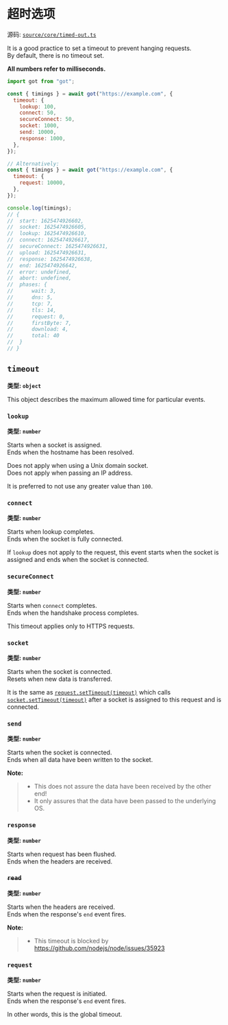 # 超时选项

源码: [`source/core/timed-out.ts`](../source/core/timed-out.ts)

It is a good practice to set a timeout to prevent hanging requests.  
By default, there is no timeout set.

**All numbers refer to milliseconds.**

```js
import got from "got";

const { timings } = await got("https://example.com", {
  timeout: {
    lookup: 100,
    connect: 50,
    secureConnect: 50,
    socket: 1000,
    send: 10000,
    response: 1000,
  },
});

// Alternatively:
const { timings } = await got("https://example.com", {
  timeout: {
    request: 10000,
  },
});

console.log(timings);
// {
// 	start: 1625474926602,
// 	socket: 1625474926605,
// 	lookup: 1625474926610,
// 	connect: 1625474926617,
// 	secureConnect: 1625474926631,
// 	upload: 1625474926631,
// 	response: 1625474926638,
// 	end: 1625474926642,
// 	error: undefined,
// 	abort: undefined,
// 	phases: {
// 		wait: 3,
// 		dns: 5,
// 		tcp: 7,
// 		tls: 14,
// 		request: 0,
// 		firstByte: 7,
// 		download: 4,
// 		total: 40
// 	}
// }
```

## `timeout`

**类型: `object`**

This object describes the maximum allowed time for particular events.

### `lookup`

**类型: `number`**

Starts when a socket is assigned.  
Ends when the hostname has been resolved.

Does not apply when using a Unix domain socket.  
Does not apply when passing an IP address.

It is preferred to not use any greater value than `100`.

### `connect`

**类型: `number`**

Starts when lookup completes.  
Ends when the socket is fully connected.

If `lookup` does not apply to the request, this event starts when the socket is assigned and ends when the socket is connected.

### `secureConnect`

**类型: `number`**

Starts when `connect` completes.  
Ends when the handshake process completes.

This timeout applies only to HTTPS requests.

### `socket`

**类型: `number`**

Starts when the socket is connected.  
Resets when new data is transferred.

It is the same as [`request.setTimeout(timeout)`](https://nodejs.org/api/http.html#http_request_settimeout_timeout_callback) which calls [`socket.setTimeout(timeout)`](https://nodejs.org/api/net.html#socketsettimeouttimeout-callback) after a socket is assigned to this request and is connected.

### `send`

**类型: `number`**

Starts when the socket is connected.  
Ends when all data have been written to the socket.

**Note:**

> - This does not assure the data have been received by the other end!
> - It only assures that the data have been passed to the underlying OS.

### `response`

**类型: `number`**

Starts when request has been flushed.  
Ends when the headers are received.

### ~~`read`~~

**类型: `number`**

Starts when the headers are received.  
Ends when the response's `end` event fires.

**Note:**

> - This timeout is blocked by https://github.com/nodejs/node/issues/35923

### `request`

**类型: `number`**

Starts when the request is initiated.  
Ends when the response's `end` event fires.

In other words, this is the global timeout.
